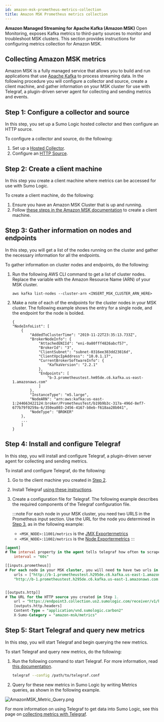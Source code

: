 ```yaml
---
id: amazon-msk-prometheus-metrics-collection
title: Amazon MSK Prometheus metrics collection
---
```



**Amazon Managed Streaming for Apache Kafka (Amazon MSK)** Open Monitoring, exposes Kafka metrics to third-party sources to monitor and troubleshoot MSK clusters. This section provides instructions for configuring metrics collection for Amazon MSK.

## Collecting Amazon MSK metrics

Amazon MSK is a fully managed service that allows you to build and run applications that use [Apache Kafka](https://aws.amazon.com/streaming-data/what-is-kafka/) to process streaming data. In the following procedure you will configure a collector and source, create a client machine, and gather information on your MSK cluster for use with Telegraf, a plugin-driven server agent for collecting and sending metrics and events. 

## Step 1: Configure a collector and source

In this step, you set up a Sumo Logic hosted collector and then configure an HTTP source.

To configure a collector and source, do the following:

1. Set up a [Hosted Collector](/docs/send-data/hosted-collectors/).
1. Configure an [HTTP Source](/docs/send-data/hosted-collectors//http-logs-metrics-source).

## Step 2: Create a client machine

In this step you create a client machine where metrics can be accessed for use with Sumo Logic.

To create a client machine, do the following:

1. Ensure you have an Amazon MSK Cluster that is up and running. 
1. Follow [these steps in the Amazon MSK documentation](https://docs.aws.amazon.com/msk/latest/developerguide/create-client-machine.html) to create a client machine.

## Step 3: Gather information on nodes and endpoints

In this step, you will get a list of the nodes running on the cluster and gather the necessary information for all the endpoints.

To gather information on cluster nodes and endpoints, do the following:

1. Run the following AWS CLI command to get a list of cluster nodes. Replace the variable with the Amazon Resource Name (ARN) of your MSK cluster.

    ```
    aws kafka list-nodes --cluster-arn <INSERT_MSK_CLUSTER_ARN_HERE>
    ```

1. Make a note of each of the endpoints for the cluster nodes in your MSK cluster. The following example shows the entry for a single node, and the endpoint for the node is bolded.

    ```
    {
    "NodeInfoList": [
        {
            "AddedToClusterTime": "2019-11-22T23:35:13.733Z",
            "BrokerNodeInfo": {
                "AttachedENIId": "eni-0a80fff4826abcf57",
                "BrokerId": "3",
                "ClientSubnet": "subnet-0316ee383dd23816d",
                "ClientVpcIpAddress": "10.0.1.17",
                "CurrentBrokerSoftwareInfo": {
                    "KafkaVersion": "2.2.1"
                },
                "Endpoints": [
                    "b-3.prometheustest.hm95de.c6.kafka.us-east-1.amazonaws.com"
                ]
            },
            "InstanceType": "m5.large",
            "NodeARN": "arn:aws:kafka:us-east-1:244663422124:broker/PrometheusTest/b19b9b3c-317a-496d-8ef7-677b79f0259a-6/350ea803-2456-4167-b8eb-f618aa28b041",
            "NodeType": "BROKER"
        },
        ...
        ]
    }
    ```

## Step 4: Install and configure Telegraf

In this step, you will install and configure Telegraf, a plugin-driven server agent for collecting and sending metrics.

To install and configure Telegraf, do the following:

1. Go to the client machine you created in [Step 2](#step-2-create-a-client-machine).
1. Install Telegraf [using these instructions](https://docs.influxdata.com/telegraf/v1.12/introduction/installation/).
1. Create a configuration file for Telegraf. The following example describes the required components of the Telegraf configuration file.

    :::note
    For each node in your MSK cluster, you need two URLS in the Prometheus input section. Use the URL for the node you determined in [Step 3](#step-3-gather-information-on-nodes-and-endpoints), as in the following example:

    * `<MSK_NODE>:11001/metrics` is the [JMX Exportermetrics](https://github.com/prometheus/jmx_exporter)  
    * `<MSK_NODE>:11002/metrics` is the [Node Exportermetrics](https://github.com/prometheus/node_exporter)
    :::

```sql
[agent]
# The interval property in the agent tells telegraf how often to scrape the metrics.
    interval = "60s"

[[inputs.prometheus]]
# For each node in your MSK cluster, you will need to have two urls in the Prometheus input section.
    urls = ["http://b-1.prometheustest.h295de.c6.kafka.us-east-1.amazonaws.com:11001/metrics",
    "http://b-1.prometheustest.h295de.c6.kafka.us-east-1.amazonaws.com:11002/metrics"]


[[outputs.http]]
# The URL for the HTTP source you created in Step 1.
    url = "https://endpoint3.collection.us2.sumologic.com/receiver/v1/http/XXXXXX" data_format = "carbon2"
    [outputs.http.headers]
    Content-Type = "application/vnd.sumologic.carbon2"
    X-Sumo-Category = "amazon-msk/metrics"
```

## Step 5: Start Telegraf and query new metrics

In this step, you will start Telegraf and begin querying the new metrics.

To start Telegraf and query new metrics, do the following:

1. Run the following command to start Telegraf. For more information, read [this documentation](https://docs.influxdata.com/telegraf/v1.12/introduction/getting-started/).

    ```bash
    telegraf --config /path/to/telegraf.conf
    ```

1. Query for these new metrics in Sumo Logic by writing Metrics queries, as shown in the following example.

![AmazonMSK_Metric_Query.png](/img/send-data/AmazonMSK_Metric_Query.png)

For more information on using Telegraf to get data into Sumo Logic, see this page on [collecting metrics with Telegraf](/docs/send-data/collect-from-other-data-sources/collect-metrics-telegraf). 
